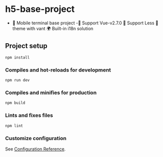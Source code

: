 # h5-base-project
- 📱 Mobile terminal base project
 -🍭 Support Vue-v2.7.0
 🎉 Support Less
 🎨 theme with vant
 🌍 Built-in i18n solution

## Project setup
```
npm install
```

### Compiles and hot-reloads for development
```
npm run dev
```

### Compiles and minifies for production
```
npm build
```

### Lints and fixes files
```
npm lint
```

### Customize configuration
See [Configuration Reference](https://cli.vuejs.org/config/).

